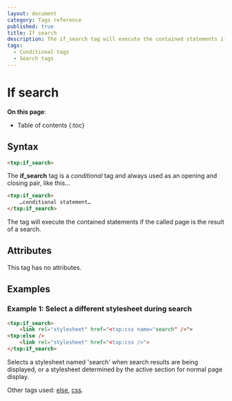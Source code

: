 ```yaml
---
layout: document
category: Tags reference
published: true
title: If search
description: The if_search tag will execute the contained statements if the called page is the result of a search.
tags:
  - Conditional tags
  - Search tags
---
```


# If search

**On this page**:

* Table of contents
{:toc}

## Syntax

~~~ html
<txp:if_search>
~~~

The **if_search** tag is a *conditional* tag and always used as an opening and closing pair, like this…

~~~ html
<txp:if_search>
    …conditional statement…
</txp:if_search>
~~~

The tag will execute the contained statements if the called page is the result of a search.

## Attributes

This tag has no attributes.

## Examples

### Example 1: Select a different stylesheet during search

~~~ html
<txp:if_search>
    <link rel="stylesheet" href="<txp:css name="search" />">
<txp:else />
    <link rel="stylesheet" href="<txp:css />">
</txp:if_search>
~~~

Selects a stylesheet named 'search' when search results are being displayed, or a stylesheet determined by the active section for normal page display.

Other tags used: [else](/tags/else), [css](/tags/css).
